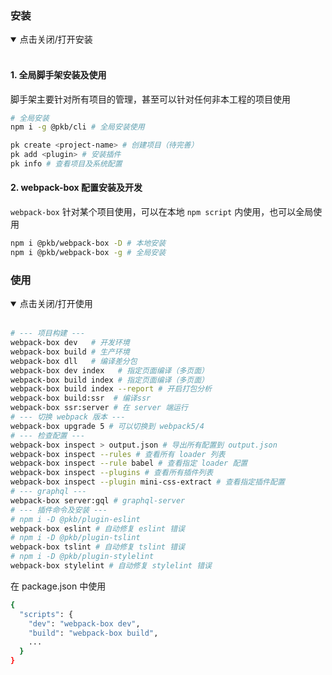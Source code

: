 ### 安装

<details open=“open”>
 <summary>点击关闭/打开安装</summary><br/>

#### 1. 全局脚手架安装及使用

脚手架主要针对所有项目的管理，甚至可以针对任何非本工程的项目使用

```bash
# 全局安装
npm i -g @pkb/cli # 全局安装使用

pk create <project-name> # 创建项目（待完善）
pk add <plugin> # 安装插件
pk info # 查看项目及系统配置
```

#### 2. webpack-box 配置安装及开发

`webpack-box` 针对某个项目使用，可以在本地 `npm script` 内使用，也可以全局使用

```bash
npm i @pkb/webpack-box -D # 本地安装
npm i @pkb/webpack-box -g # 全局安装
```

</details>

### 使用

<details open=“open”>
 <summary>点击关闭/打开使用</summary><br/>

```bash
# --- 项目构建 ---
webpack-box dev   # 开发环境
webpack-box build # 生产环境
webpack-box dll   # 编译差分包
webpack-box dev index   # 指定页面编译（多页面）
webpack-box build index # 指定页面编译（多页面）
webpack-box build index --report # 开启打包分析
webpack-box build:ssr  # 编译ssr
webpack-box ssr:server # 在 server 端运行
# --- 切换 webpack 版本 ---
webpack-box upgrade 5 # 可以切换到 webpack5/4
# --- 检查配置 ---
webpack-box inspect > output.json # 导出所有配置到 output.json
webpack-box inspect --rules # 查看所有 loader 列表
webpack-box inspect --rule babel # 查看指定 loader 配置
webpack-box inspect --plugins # 查看所有插件列表
webpack-box inspect --plugin mini-css-extract # 查看指定插件配置
# --- graphql ---
webpack-box server:gql # graphql-server
# --- 插件命令及安装 ---
# npm i -D @pkb/plugin-eslint
webpack-box eslint # 自动修复 eslint 错误
# npm i -D @pkb/plugin-tslint
webpack-box tslint # 自动修复 tslint 错误
# npm i -D @pkb/plugin-stylelint
webpack-box stylelint # 自动修复 stylelint 错误
```

在 package.json 中使用

```bash
{
  "scripts": {
    "dev": "webpack-box dev",
    "build": "webpack-box build",
    ...
  }
}
```

</details>
